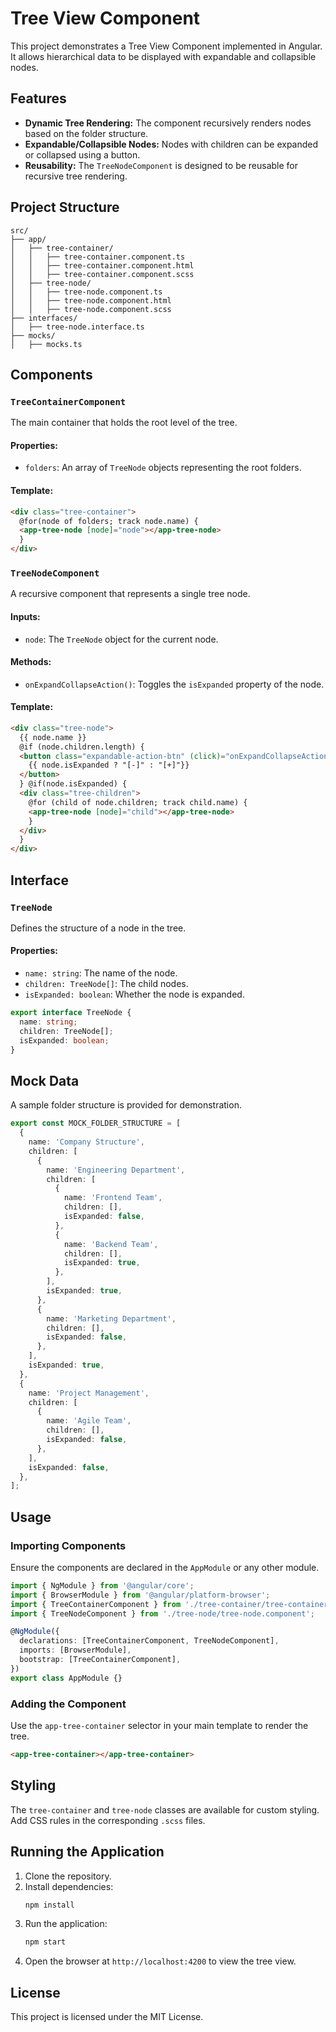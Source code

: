# Tree View Component

This project demonstrates a Tree View Component implemented in Angular. It allows hierarchical data to be displayed with expandable and collapsible nodes.

## Features

- **Dynamic Tree Rendering:** The component recursively renders nodes based on the folder structure.
- **Expandable/Collapsible Nodes:** Nodes with children can be expanded or collapsed using a button.
- **Reusability:** The `TreeNodeComponent` is designed to be reusable for recursive tree rendering.

## Project Structure

```plaintext
src/
├── app/
│   ├── tree-container/
│   │   ├── tree-container.component.ts
│   │   ├── tree-container.component.html
│   │   ├── tree-container.component.scss
│   ├── tree-node/
│   │   ├── tree-node.component.ts
│   │   ├── tree-node.component.html
│   │   ├── tree-node.component.scss
├── interfaces/
│   ├── tree-node.interface.ts
├── mocks/
│   ├── mocks.ts
```

## Components

### `TreeContainerComponent`

The main container that holds the root level of the tree.

#### Properties:
- `folders`: An array of `TreeNode` objects representing the root folders.

#### Template:
```html
<div class="tree-container">
  @for(node of folders; track node.name) {
  <app-tree-node [node]="node"></app-tree-node>
  }
</div>
```

### `TreeNodeComponent`

A recursive component that represents a single tree node.

#### Inputs:
- `node`: The `TreeNode` object for the current node.

#### Methods:
- `onExpandCollapseAction()`: Toggles the `isExpanded` property of the node.

#### Template:
```html
<div class="tree-node">
  {{ node.name }}
  @if (node.children.length) {
  <button class="expandable-action-btn" (click)="onExpandCollapseAction()">
    {{ node.isExpanded ? "[-]" : "[+]"}}
  </button>
  } @if(node.isExpanded) {
  <div class="tree-children">
    @for (child of node.children; track child.name) {
    <app-tree-node [node]="child"></app-tree-node>
    }
  </div>
  }
</div>
```

## Interface

### `TreeNode`

Defines the structure of a node in the tree.

#### Properties:
- `name: string`: The name of the node.
- `children: TreeNode[]`: The child nodes.
- `isExpanded: boolean`: Whether the node is expanded.

```typescript
export interface TreeNode {
  name: string;
  children: TreeNode[];
  isExpanded: boolean;
}
```

## Mock Data

A sample folder structure is provided for demonstration.

```typescript
export const MOCK_FOLDER_STRUCTURE = [
  {
    name: 'Company Structure',
    children: [
      {
        name: 'Engineering Department',
        children: [
          {
            name: 'Frontend Team',
            children: [],
            isExpanded: false,
          },
          {
            name: 'Backend Team',
            children: [],
            isExpanded: true,
          },
        ],
        isExpanded: true,
      },
      {
        name: 'Marketing Department',
        children: [],
        isExpanded: false,
      },
    ],
    isExpanded: true,
  },
  {
    name: 'Project Management',
    children: [
      {
        name: 'Agile Team',
        children: [],
        isExpanded: false,
      },
    ],
    isExpanded: false,
  },
];
```

## Usage

### Importing Components

Ensure the components are declared in the `AppModule` or any other module.

```typescript
import { NgModule } from '@angular/core';
import { BrowserModule } from '@angular/platform-browser';
import { TreeContainerComponent } from './tree-container/tree-container.component';
import { TreeNodeComponent } from './tree-node/tree-node.component';

@NgModule({
  declarations: [TreeContainerComponent, TreeNodeComponent],
  imports: [BrowserModule],
  bootstrap: [TreeContainerComponent],
})
export class AppModule {}
```

### Adding the Component

Use the `app-tree-container` selector in your main template to render the tree.

```html
<app-tree-container></app-tree-container>
```

## Styling

The `tree-container` and `tree-node` classes are available for custom styling. Add CSS rules in the corresponding `.scss` files.

## Running the Application

1. Clone the repository.
2. Install dependencies:
   ```bash
   npm install
   ```
3. Run the application:
   ```bash
   npm start
   ```
4. Open the browser at `http://localhost:4200` to view the tree view.

## License

This project is licensed under the MIT License.
